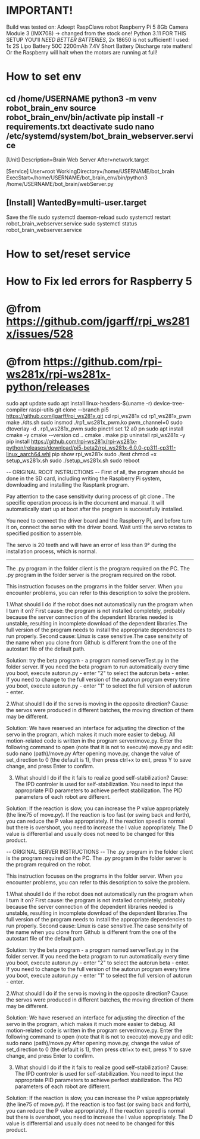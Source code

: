 # IMPORTANT!
Build was tested on:
Adeept RaspClaws robot
Raspberry Pi 5 8Gb
Camera Module 3 (IMX708) -> changed from the stock one!
Python 3.11
FOR THIS SETUP YOU'll _*NEED BETTER BATTERIES*_, 2x 18650 is not sufficient!
I used: 1x 2S Lipo Battery 50C 2200mAh 7.4V Short Battery
Discharge rate matters! Or the Raspberry will halt when the motors are running at full!

# How to set env
cd /home/USERNAME
python3 -m venv robot_brain_env
source robot_brain_env/bin/activate
pip install -r requirements.txt
deactivate
sudo nano /etc/systemd/system/bot_brain_webserver.service
-----------------
[Unit]
Description=Brain Web Server
After=network.target

[Service]
User=root
WorkingDirectory=/home/USERNAME/bot_brain
ExecStart=/home/USERNAME/bot_brain_env/bin/python3 /home/USERNAME/bot_brain/webServer.py

[Install]
WantedBy=multi-user.target
-----------------
Save the file
sudo systemctl daemon-reload
sudo systemctl restart robot_brain_webserver.service
sudo systemctl status robot_brain_webserver.service

# How to set/reset service

# How to Fix led errors for Raspberry 5
# @from https://github.com/jgarff/rpi_ws281x/issues/528
# @from https://github.com/rpi-ws281x/rpi-ws281x-python/releases
sudo apt update
sudo apt install linux-headers-$(uname -r) device-tree-compiler raspi-utils
git clone --branch pi5 https://github.com/jgarff/rpi_ws281x.git
	cd rpi_ws281x
	cd rp1_ws281x_pwm
make
./dts.sh
	sudo insmod ./rp1_ws281x_pwm.ko pwm_channel=0
	sudo dtoverlay -d . rp1_ws281x_pwm
	sudo pinctrl set 12 a0 pn
sudo apt install cmake -y
cmake --version
cd ..
cmake .
make
pip uninstall rpi_ws281x -y
pip install https://github.com/rpi-ws281x/rpi-ws281x-python/releases/download/pi5-beta2/rpi_ws281x-6.0.0-cp311-cp311-linux_aarch64.whl
pip show rpi_ws281x
sudo ./test
chmod +x setup_ws281x.sh
sudo ./setup_ws281x.sh
sudo reboot

-- ORIGINAL ROOT INSTRUCTIONS --
First of all, the program should be done in the SD card, including writing the Raspberry Pi system, 
downloading and installing the Rasptank program. 

Pay attention to the case sensitivity during process of git clone . The specific operation process 
is in the document and manual. It will automatically start up at boot after the program is successfully installed. 

You need to connect the driver board and the Raspberry Pi, and before turn it on, connect the servo with the driver board. 
Wait until the servo rotates to specified position to assemble. 

The servo is 20 teeth and will have an error of less than 9° during the installation process, which is normal.

---------------------------------------------------------------------------------------------------------------------------

The .py program in the folder client is the program required on the PC.
The .py program in the folder server is the program required on the robot.

This instruction focuses on the programs in the folder server. When you encounter problems, you can refer to this description to solve the problem.


1.What should I do if the robot does not automatically run the program when I turn it on?
First cause: the program is not installed completely, probably  because the server connection of the dependent libraries needed is unstable, resulting in incomplete download of the dependent libraries.The full version of the program needs to install the appropriate dependencies to run properly.
Second cause: Linux is case sensitive.The case sensitvity of the name when you clone from Github is different from the one of the autostart file of the default path. 

Solution: try the beta program - a program named serverTest.py in the folder server.
If you need the beta program to run automatically  every time you boot, execute autorun.py - enter "2" to select the autorun beta - enter.
If you need to change to the full version of the autorun program every time you boot, execute autorun.py - enter "1" to select the full version of autorun - enter.


2.What should I do if the servo is moving in the opposite direction?
Cause: the servos were produced in different batches, the moving direction of them may be different.

Solution: We have reserved an interface for adjusting the direction of the servo in the program, which makes it much more easier to debug.
All motion-related code is written in the program server/move.py.
Enter the following command to open (note that it is not to execute) move.py and edit:
	sudo  nano (path)/move.py
After opening move.py, change the value of set_direction to 0 (the default is 1), then press ctrl+x to exit, press Y to save change, and press Enter to confirm.


3. What should I do if the it fails to realize good self-stabilization?
Cause: The IPD controler is used for self-stabilization. You need to input the appropriate PID parameters to achieve perfect stabilization. The PID parameters of each robot are different.

Solution: If the reaction is slow, you can increase the P value appropriately (the line75 of move.py). If the reaction is too fast (or swing back and forth), you can reduce the P value appropriately.
If the reaction speed is normal but there is overshoot, you need to increase the I value appropriately.
The D value is differential and usually does not need to be changed for this product.

-- ORIGINAL SERVER INSTRUCTIONS --
The .py program in the folder client is the program required on the PC.
The .py program in the folder server is the program required on the robot.

This instruction focuses on the programs in the folder server. When you encounter problems, you can refer to this description to solve the problem.


1.What should I do if the robot does not automatically run the program when I turn it on?
First cause: the program is not installed completely, probably  because the server connection of the dependent libraries needed is unstable, resulting in incomplete download of the dependent libraries.The full version of the program needs to install the appropriate dependencies to run properly.
Second cause: Linux is case sensitive.The case sensitvity of the name when you clone from Github is different from the one of the autostart file of the default path. 

Solution: try the beta program - a program named serverTest.py in the folder server.
If you need the beta program to run automatically  every time you boot, execute autorun.py - enter "2" to select the autorun beta - enter.
If you need to change to the full version of the autorun program every time you boot, execute autorun.py - enter "1" to select the full version of autorun - enter.


2.What should I do if the servo is moving in the opposite direction?
Cause: the servos were produced in different batches, the moving direction of them may be different.

Solution: We have reserved an interface for adjusting the direction of the servo in the program, which makes it much more easier to debug.
All motion-related code is written in the program server/move.py.
Enter the following command to open (note that it is not to execute) move.py and edit:
	sudo  nano (path)/move.py
After opening move.py, change the value of set_direction to 0 (the default is 1), then press ctrl+x to exit, press Y to save change, and press Enter to confirm.


3. What should I do if the it fails to realize good self-stabilization?
Cause: The IPD controler is used for self-stabilization. You need to input the appropriate PID parameters to achieve perfect stabilization. The PID parameters of each robot are different.

Solution: If the reaction is slow, you can increase the P value appropriately (the line75 of move.py). If the reaction is too fast (or swing back and forth), you can reduce the P value appropriately.
If the reaction speed is normal but there is overshoot, you need to increase the I value appropriately.
The D value is differential and usually does not need to be changed for this product.